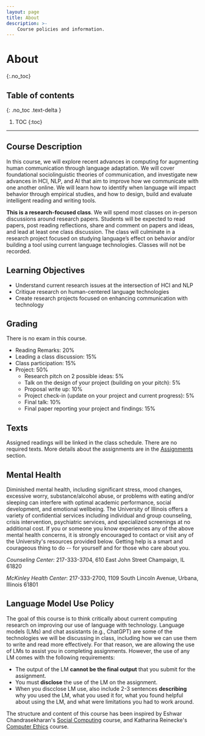 ```yaml
---
layout: page
title: About
description: >-
    Course policies and information.
---
```


# About
{:.no_toc}

## Table of contents
{: .no_toc .text-delta }

1. TOC
{:toc}

---

## Course Description

In this course, we will explore recent advances in computing for augmenting human communication through language adaptation. We will cover foundational sociolinguistic theories of communication, and investigate new advances in HCI, NLP, and AI that aim to improve how we communicate with one another online. We will learn how to identify when language will impact behavior through empirical studies, and how to design, build and evaluate intelligent reading and writing tools. 

**This is a research-focused class**. We will spend most classes on in-person discussions around research papers. Students will be expected to read papers, post reading reflections, share and comment on papers and ideas, and lead at least one class discussion. The class will culminate in a research project focused on studying language’s effect on behavior and/or building a tool using current language technologies. Classes will not be recorded.

## Learning Objectives 
- Understand current research issues at the intersection of HCI and NLP
- Critique research on human-centered language technologies
- Create research projects focused on enhancing communication with technology


## Grading
There is no exam in this course. 

- Reading Remarks: 20%
- Leading a class discussion: 15%
- Class participation: 15%
- Project: 50%
    - Research pitch on 2 possible ideas: 5%
    - Talk on the design of your project (building on your pitch): 5%
    - Proposal write up: 10%
    - Project check-in (update on your project and current progress): 5%
    - Final talk: 10%
    - Final paper reporting your project and findings: 15%

## Texts
Assigned readings will be linked in the class schedule. There are no required texts. More details about the assignments are in the [Assignments](/assignments.md) section.


## Mental Health
Diminished mental health, including significant stress, mood changes, excessive worry, substance/alcohol abuse, or problems with eating and/or sleeping can interfere with optimal academic performance, social development, and emotional wellbeing. The University of Illinois offers a variety of confidential services including individual and group counseling, crisis intervention, psychiatric services, and specialized screenings at no additional cost. If you or someone you know experiences any of the above mental health concerns, it is strongly encouraged to contact or visit any of the University's resources provided below. Getting help is a smart and courageous thing to do -- for yourself and for those who care about you.

*Counseling Center:* 217-333-3704, 610 East John Street Champaign, IL 61820

*McKinley Health Center*: 217-333-2700, 1109 South Lincoln Avenue, Urbana, Illinois 61801

## Language Model Use Policy 

The goal of this course is to think critically about current computing research on improving our use of language with technology. Language models (LMs) and chat assistants (e.g., ChatGPT) are some of the technologies we will be discussing in class, including how we can use them to write and read more effectively. For that reason, we are allowing the use of LMs to assist you in completing assignments. However, the use of any LM comes with the following requirements: 

- The output of the LM **cannot be the final output** that you submit for the assignment. 
- You must **disclose** the use of the LM on the assignment. 
- When you discclose LM use, also include 2-3 sentences **describing** why you used the LM, what you used it for, what you found helpful about using the LM, and what were limitations you had to work around. 

The structure and content of this course has been inspired by Eshwar Chandrasekharan's [Social Computing](http://www.eshwarchandrasekharan.com/spring2022-cs598.html) course, and Katharina Reinecke's [Computer Ethics](https://uw-cse599p.github.io/) course. 
